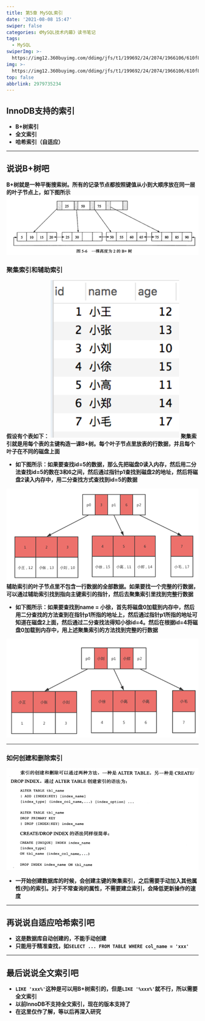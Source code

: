 ```yaml
---
title: 第5章 MySQL索引
date: '2021-08-08 15:47'
swiper: false
categories: 《MySQL技术内幕》读书笔记
tags:
  - MySQL
swiperImg: >-
  https://img12.360buyimg.com/ddimg/jfs/t1/199692/24/2074/1966106/610f8c99Ec754357e/7e3998ecffb097b6.png
img: >-
  https://img12.360buyimg.com/ddimg/jfs/t1/199692/24/2074/1966106/610f8c99Ec754357e/7e3998ecffb097b6.png
top: false
abbrlink: 2979735234
---
```


## InnoDB支持的索引
- **B+树索引**
- **全文索引**
- **哈希索引（自适应）**

---

## 说说B+树吧
**B+树就是一种平衡搜索树。所有的记录节点都按照键值从小到大顺序放在同一层的叶子节点上，如下图所示**
**![](/medias/第5章MySQL索引/0.png)**

### 聚集索引和辅助索引
**假设有个表如下：**
**![](/medias/第5章MySQL索引/1.png)**
**聚集索引就是用每个表的主键构造一课B+树。每个叶子节点里放表的行数据，并且每个叶子在不同的磁盘上面**

- **如下图所示：如果要查找id=5的数据，那么先把磁盘0读入内存，然后用二分法查找id=5的数在3和6之间，然后通过指针p1查找到磁盘2的地址，然后将磁盘2读入内存中，用二分查找方式查找到id=5的数据**

![](/medias/第5章MySQL索引/2.png)
**辅助索引的叶子节点里不包含一行数据的全部数据。如果要找一个完整的行数据，可以通过辅助索引找到指向主键索引的指针，然后去聚集索引里找到完整行数据**

- **如下图所示：如果要查找到name = 小徐，首先将磁盘0加载到内存中，然后用二分查找的方法查到在指针p1所指的地址上，然后通过指针p1所指的地址可知道在磁盘2上面，然后通过二分查找法得知小徐id=4。然后在根据id=4将磁盘0加载到内存中，用上述聚集索引的方法找到完整的行数据**

**![](/medias/第5章MySQL索引/3.png)**

---

### 如何创建和删除索引
![](/medias/第5章MySQL索引/4.png)

- **一开始创建数据库的时候，会创建主键的聚集索引，之后需要手动加入其他属性(列)的索引。对于不常查询的属性，不需要建立索引，会降低更新操作的速度**

---

## 再说说自适应哈希索引吧

- **这是数据库自动创建的，不能手动创建**
- **只能用于精准查找，如`SELECT ... FROM TABLE WHERE col_name = 'xxx'`**

---

## 最后说说全文索引吧

- **`LIKE 'xxx%'`这种是可以用B+树索引的，但是`LIKE '%xxx%'`就不行，所以需要全文索引**
- **以前InnoDB不支持全文索引，现在的版本支持了**
- **在这里仅作了解，等以后再深入研究**
